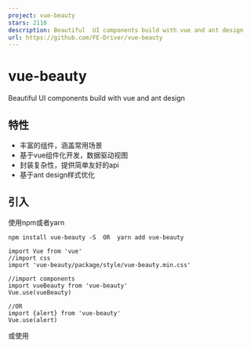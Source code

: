 ```yaml
---
project: vue-beauty
stars: 2110
description: Beautiful  UI components build with vue and ant design
url: https://github.com/FE-Driver/vue-beauty
---
```


vue-beauty
==========

Beautiful UI components build with vue and ant design

特性
--

-   丰富的组件，涵盖常用场景
-   基于vue组件化开发，数据驱动视图
-   封装复杂性，提供简单友好的api
-   基于ant design样式优化

引入
--

使用npm或者yarn

```
npm install vue-beauty -S  OR  yarn add vue-beauty

import Vue from 'vue'
//import css
import 'vue-beauty/package/style/vue-beauty.min.css'

//import components
import vueBeauty from 'vue-beauty'
Vue.use(vueBeauty)

//OR
import {alert} from 'vue-beauty'
Vue.use(alert)
```

或使用 <script> 全局引用

```
<link rel="stylesheet" href="vue-beauty.min.css"> 
<script type="text/javascript" src="vue-beauty.min.js"></script> 
```

更多说明，请查看我们的在线文档。

浏览器支持
-----

chrome、firefox、暂不支持IE(计划支持IE11+)。

Polyfill
--------

本组件库内置了一些es最新实例方法的垫片，请查看Polyfill。

更新日志
----

欢迎查看详细的更新日志。

参与贡献
----

我们欢迎任何形式的贡献，请阅读贡献指南了解详细的情况。

链接
--

-   Vue官网
-   Ant.Design官网
